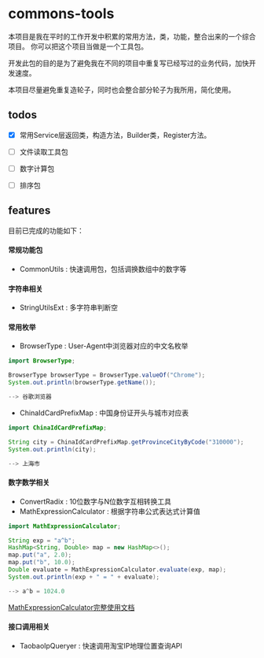 # commons-tools

本项目是我在平时的工作开发中积累的常用方法，类，功能，整合出来的一个综合项目。
你可以把这个项目当做是一个工具包。

开发此包的目的是为了避免我在不同的项目中重复写已经写过的业务代码，加快开发速度。

本项目尽量避免重复造轮子，同时也会整合部分轮子为我所用，简化使用。


## todos

- [X] 常用Service层返回类，构造方法，Builder类，Register方法。

- [ ] 文件读取工具包

- [ ] 数字计算包

- [ ] 排序包

## features

目前已完成的功能如下：

#### 常规功能包
- CommonUtils : 快速调用包，包括调换数组中的数字等

#### 字符串相关
- StringUtilsExt : 多字符串判断空

#### 常用枚举
- BrowserType : User-Agent中浏览器对应的中文名枚举

```java
import BrowserType;

BrowserType browserType = BrowserType.valueOf("Chrome");
System.out.println(browserType.getName());

--> 谷歌浏览器
```


- ChinaIdCardPrefixMap : 中国身份证开头与城市对应表

```java
import ChinaIdCardPrefixMap;

String city = ChinaIdCardPrefixMap.getProvinceCityByCode("310000");
System.out.println(city);

--> 上海市
```

#### 数字数学相关
- ConvertRadix : 10位数字与N位数字互相转换工具
- MathExpressionCalculator : 根据字符串公式表达式计算值 


```java
import MathExpressionCalculator;

String exp = "a^b";
HashMap<String, Double> map = new HashMap<>();
map.put("a", 2.0);
map.put("b", 10.0);
Double evaluate = MathExpressionCalculator.evaluate(exp, map);
System.out.println(exp + " = " + evaluate);

--> a^b = 1024.0
```
[MathExpressionCalculator完整使用文档](https://github.com/lzx2005/commons-tools/blob/master/docs/MathExpressionCalculator.md)

#### 接口调用相关
- TaobaoIpQueryer : 快速调用淘宝IP地理位置查询API